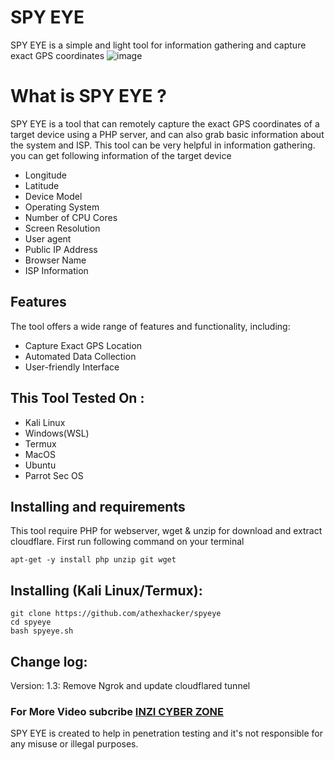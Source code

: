 # SPY EYE
SPY EYE is a simple and light tool for information gathering and capture exact GPS coordinates
![image]()

# What is SPY EYE ?
<p>SPY EYE is a tool that can remotely capture the exact GPS coordinates of a target device using a PHP server, and can also grab basic information about the system and ISP. This tool can be very helpful in information gathering. you can get following information of the target device</p>
<ul>
  <li>Longitude</li>
  <li>Latitude</li>
  <li>Device Model</li>
  <li>Operating System</li>
  <li>Number of CPU Cores</li>
  <li>Screen Resolution</li>
  <li>User agent</li>
  <li>Public IP Address</li>
  <li>Browser Name</li>
  <li>ISP Information</li>
</ul>

## Features
  <p>The tool offers a wide range of features and functionality, including:</p>
    <ul>
  <li>Capture Exact GPS Location</li>
  <li>Automated Data Collection</li>
   <li>User-friendly Interface</li>
</ul>

## This Tool Tested On :
<ul>
  <li>Kali Linux</li>
  <li>Windows(WSL)</li>
  <li>Termux</li>
  <li>MacOS</li>
  <li>Ubuntu</li>
  <li>Parrot Sec OS</li>
</ul>

## Installing and requirements
<p>This tool require PHP for webserver, wget & unzip for download and extract cloudflare. First run following command on your terminal</p>

```
apt-get -y install php unzip git wget
```

## Installing (Kali Linux/Termux):

```
git clone https://github.com/athexhacker/spyeye
cd spyeye
bash spyeye.sh
```
## Change log:
Version: 1.3: Remove Ngrok and update cloudflared tunnel


### For More Video subcribe <a href="https://www.youtube.com/@inziXploit444">INZI CYBER ZONE</a>
<p>SPY EYE is created to help in penetration testing and it's not responsible for any misuse or illegal purposes.</p>
